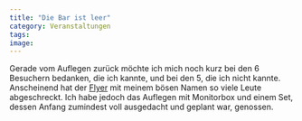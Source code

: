 ```yaml
---
title: "Die Bar ist leer"
category: Veranstaltungen
tags: 
image: 
---
```


Gerade vom Auflegen zurück möchte ich mich noch kurz bei den 6 Besuchern bedanken, die ich kannte, und bei den 5, die ich nicht kannte. Anscheinend hat der [Flyer](http://www.misantropolis.de/2006/04/noch-ein-flyer) mit meinem bösen Namen so viele Leute abgeschreckt. Ich habe jedoch das Auflegen mit Monitorbox und einem Set, dessen Anfang zumindest voll ausgedacht und geplant war, genossen.